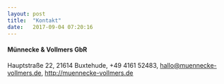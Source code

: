```yaml
---
layout: post
title:  "Kontakt"
date:   2017-09-04 07:20:16
---
```



#### Münnecke & Vollmers GbR
Hauptstraße 22, 21614 Buxtehude, +49 4161 52483, hallo@muennecke-vollmers.de, http://muennecke-vollmers.de

